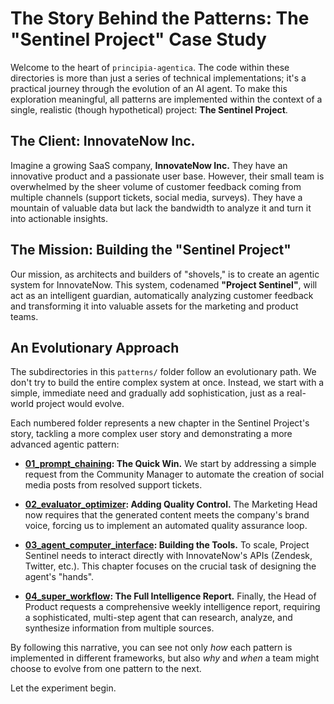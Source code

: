 # The Story Behind the Patterns: The "Sentinel Project" Case Study

Welcome to the heart of `principia-agentica`. The code within these directories is more than just a series of technical
implementations; it's a practical journey through the evolution of an AI agent. To make this exploration meaningful, all
patterns are implemented within the context of a single, realistic (though hypothetical) project: 
**The Sentinel Project**.

## The Client: InnovateNow Inc.

Imagine a growing SaaS company, **InnovateNow Inc.** They have an innovative product and a passionate user base.
However, their small team is overwhelmed by the sheer volume of customer feedback coming from multiple channels (support
tickets, social media, surveys). They have a mountain of valuable data but lack the bandwidth to analyze it and turn it
into actionable insights.

## The Mission: Building the "Sentinel Project"

Our mission, as architects and builders of "shovels," is to create an agentic system for InnovateNow. This system,
codenamed **"Project Sentinel"**, will act as an intelligent guardian, automatically analyzing customer feedback and
transforming it into valuable assets for the marketing and product teams.

## An Evolutionary Approach

The subdirectories in this `patterns/` folder follow an evolutionary path. We don't try to build the entire complex
system at once. Instead, we start with a simple, immediate need and gradually add sophistication, just as a real-world
project would evolve.

Each numbered folder represents a new chapter in the Sentinel Project's story, tackling a more complex user story and
demonstrating a more advanced agentic pattern:

* **[01_prompt_chaining](./01_prompt_chaining/): The Quick Win.** We start by addressing a simple request from the
  Community Manager to automate the creation of social media posts from resolved support tickets.

* **[02_evaluator_optimizer](./02_evaluator_optimizer/): Adding Quality Control.** The Marketing Head now requires that
  the generated content meets the company's brand voice, forcing us to implement an automated quality assurance loop.

* **[03_agent_computer_interface](./03_agent_computer_interface/): Building the Tools.** To scale, Project Sentinel
  needs to interact directly with InnovateNow's APIs (Zendesk, Twitter, etc.). This chapter focuses on the crucial task
  of designing the agent's "hands".

* **[04_super_workflow](./04_super_workflow/): The Full Intelligence Report.** Finally, the Head of Product requests a
  comprehensive weekly intelligence report, requiring a sophisticated, multi-step agent that can research, analyze, and
  synthesize information from multiple sources.

By following this narrative, you can see not only *how* each pattern is implemented in different frameworks, but also
*why* and *when* a team might choose to evolve from one pattern to the next.

Let the experiment begin.
